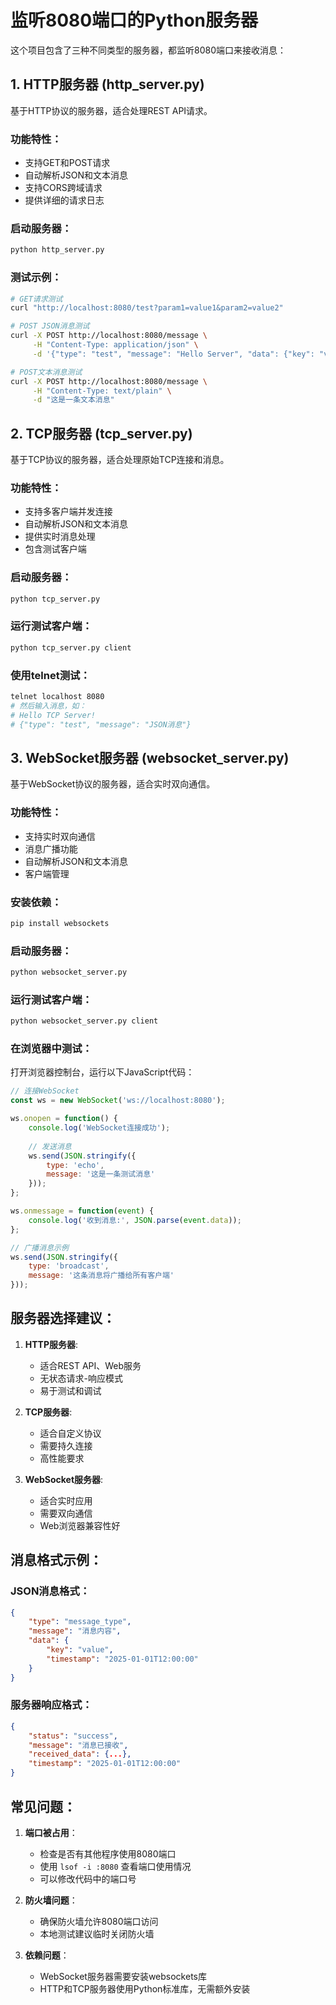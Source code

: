 # 监听8080端口的Python服务器

这个项目包含了三种不同类型的服务器，都监听8080端口来接收消息：

## 1. HTTP服务器 (http_server.py)

基于HTTP协议的服务器，适合处理REST API请求。

### 功能特性：
- 支持GET和POST请求
- 自动解析JSON和文本消息
- 支持CORS跨域请求
- 提供详细的请求日志

### 启动服务器：
```bash
python http_server.py
```

### 测试示例：
```bash
# GET请求测试
curl "http://localhost:8080/test?param1=value1&param2=value2"

# POST JSON消息测试
curl -X POST http://localhost:8080/message \
     -H "Content-Type: application/json" \
     -d '{"type": "test", "message": "Hello Server", "data": {"key": "value"}}'

# POST文本消息测试
curl -X POST http://localhost:8080/message \
     -H "Content-Type: text/plain" \
     -d "这是一条文本消息"
```

## 2. TCP服务器 (tcp_server.py)

基于TCP协议的服务器，适合处理原始TCP连接和消息。

### 功能特性：
- 支持多客户端并发连接
- 自动解析JSON和文本消息
- 提供实时消息处理
- 包含测试客户端

### 启动服务器：
```bash
python tcp_server.py
```

### 运行测试客户端：
```bash
python tcp_server.py client
```

### 使用telnet测试：
```bash
telnet localhost 8080
# 然后输入消息，如：
# Hello TCP Server!
# {"type": "test", "message": "JSON消息"}
```

## 3. WebSocket服务器 (websocket_server.py)

基于WebSocket协议的服务器，适合实时双向通信。

### 功能特性：
- 支持实时双向通信
- 消息广播功能
- 自动解析JSON和文本消息
- 客户端管理

### 安装依赖：
```bash
pip install websockets
```

### 启动服务器：
```bash
python websocket_server.py
```

### 运行测试客户端：
```bash
python websocket_server.py client
```

### 在浏览器中测试：
打开浏览器控制台，运行以下JavaScript代码：
```javascript
// 连接WebSocket
const ws = new WebSocket('ws://localhost:8080');

ws.onopen = function() {
    console.log('WebSocket连接成功');
    
    // 发送消息
    ws.send(JSON.stringify({
        type: 'echo',
        message: '这是一条测试消息'
    }));
};

ws.onmessage = function(event) {
    console.log('收到消息:', JSON.parse(event.data));
};

// 广播消息示例
ws.send(JSON.stringify({
    type: 'broadcast',
    message: '这条消息将广播给所有客户端'
}));
```

## 服务器选择建议：

1. **HTTP服务器**: 
   - 适合REST API、Web服务
   - 无状态请求-响应模式
   - 易于测试和调试

2. **TCP服务器**: 
   - 适合自定义协议
   - 需要持久连接
   - 高性能要求

3. **WebSocket服务器**: 
   - 适合实时应用
   - 需要双向通信
   - Web浏览器兼容性好

## 消息格式示例：

### JSON消息格式：
```json
{
    "type": "message_type",
    "message": "消息内容",
    "data": {
        "key": "value",
        "timestamp": "2025-01-01T12:00:00"
    }
}
```

### 服务器响应格式：
```json
{
    "status": "success",
    "message": "消息已接收",
    "received_data": {...},
    "timestamp": "2025-01-01T12:00:00"
}
```

## 常见问题：

1. **端口被占用**：
   - 检查是否有其他程序使用8080端口
   - 使用 `lsof -i :8080` 查看端口使用情况
   - 可以修改代码中的端口号

2. **防火墙问题**：
   - 确保防火墙允许8080端口访问
   - 本地测试建议临时关闭防火墙

3. **依赖问题**：
   - WebSocket服务器需要安装websockets库
   - HTTP和TCP服务器使用Python标准库，无需额外安装